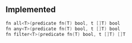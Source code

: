 ## Implemented

```v
fn all<T>(predicate fn(T) bool, t []T) bool
fn any<T>(predicate fn(T) bool, t []T) bool
fn filter<T>(predicate fn(T) bool, t []T) []T
```